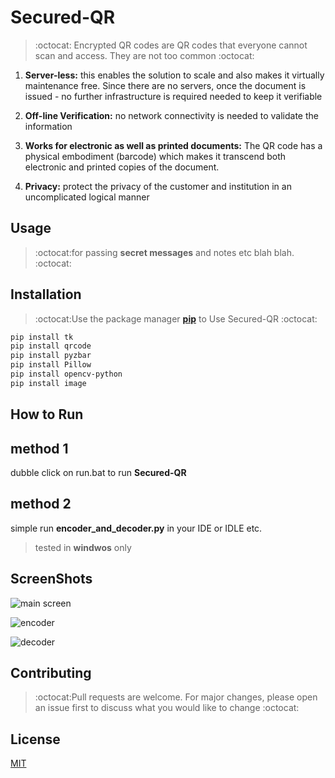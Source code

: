 # Secured-QR
>:octocat:
Encrypted QR codes are QR codes that everyone cannot scan and access. 
They are not too common :octocat:
1. **Server-less:** this enables the solution to scale and also makes it virtually maintenance free. Since there are no servers, once the document is issued - no further infrastructure is required needed to keep it verifiable

2. **Off-line Verification:**  no network connectivity is needed to validate the information
3. **Works for electronic as well as printed documents:** The QR code has a physical embodiment (barcode) which makes it transcend both electronic and printed copies of the document.
4. **Privacy:** protect the privacy of the customer and institution in an uncomplicated logical manner

## Usage
>:octocat:for passing **secret messages** and notes etc blah blah. :octocat:


## Installation

>:octocat:Use the package manager **[pip](https://pip.pypa.io/en/stable/)** to Use Secured-QR :octocat:
```bash
pip install tk
pip install qrcode
pip install pyzbar
pip install Pillow
pip install opencv-python
pip install image
```


## How to Run

## method 1
dubble click on run.bat to run **Secured-QR**
## method 2
simple run **encoder_and_decoder.py** in your IDE or IDLE etc.
>tested in **windwos** only



## ScreenShots

![main screen](https://user-images.githubusercontent.com/71174208/120078158-b2777780-c0cb-11eb-9769-933352c5b27d.png)

![encoder](https://user-images.githubusercontent.com/71174208/120078172-bd320c80-c0cb-11eb-9770-eb972bcf2724.png)

![decoder](https://user-images.githubusercontent.com/71174208/120078178-c3c08400-c0cb-11eb-91d2-055ac441f62f.png)




## Contributing
>:octocat:Pull requests are welcome. For major changes, please open an issue first to discuss what you would like to change :octocat:



## License
[MIT](https://choosealicense.com/licenses/mit/)
